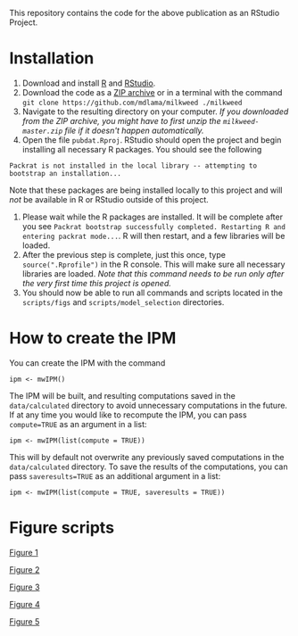 This repository contains the code for the above publication as an RStudio Project.

# Installation

 1. Download and install [R](https://www.r-project.org/) and [RStudio](https://www.rstudio.com/products/rstudio/download/).
 1. Download the code as a [ZIP archive](https://github.com/mdlama/milkweed/archive/master.zip) or in a terminal with the command `git clone https://github.com/mdlama/milkweed ./milkweed` 
 1. Navigate to the resulting directory on your computer.  *If you downloaded from the ZIP archive, you might have to first unzip the `milkweed-master.zip` file if it doesn't happen automatically.*
 1. Open the file `pubdat.Rproj`.  RStudio should open the project and begin installing all necessary R packages.  You should see the following
 
 ```
 Packrat is not installed in the local library -- attempting to bootstrap an installation...
 ```
 
 Note that these packages are being installed locally to this project and will *not* be available in R or RStudio outside of this project.
 1. Please wait while the R packages are installed.  It will be complete after you see `Packrat bootstrap successfully completed. Restarting R and entering packrat mode...`.  R will then restart, and a few libraries will be loaded.
 1. After the previous step is complete, just this once, type `source(".Rprofile")` in the R console.  This will make sure all necessary libraries are loaded.  *Note that this command needs to be run only after the very first time this project is opened.*
 1. You should now be able to run all commands and scripts located in the `scripts/figs` and `scripts/model_selection` directories.
 
# How to create the IPM
You can create the IPM with the command
 
```
ipm <- mwIPM()
```
 
The IPM will be built, and resulting computations saved in the `data/calculated` directory to avoid unnecessary computations in the future.  If at any time you would like to recompute the IPM, you can pass `compute=TRUE` as an argument in a list:
 
```
ipm <- mwIPM(list(compute = TRUE))
```
 
This will by default not overwrite any previously saved computations in the `data/calculated` directory.  To save the results of the computations, you can pass `saveresults=TRUE` as an additional argument in a list:
 
```
ipm <- mwIPM(list(compute = TRUE, saveresults = TRUE))
```

# Figure scripts

[Figure 1](scripts/figs/Figure1/Figure1.html)

[Figure 2](scripts/figs/Figure2/Figure2.html)

[Figure 3](scripts/figs/Figure3/Figure3.html)

[Figure 4](scripts/figs/Figure4/Figure4.html)

[Figure 5](scripts/figs/Figure5/Figure5.html)
